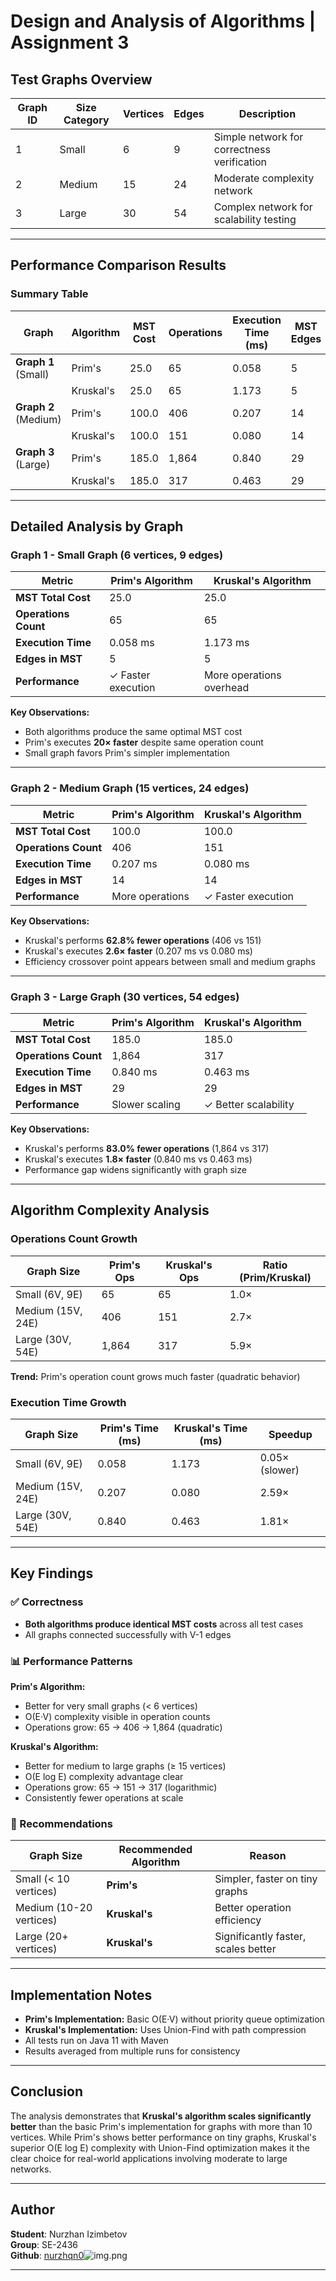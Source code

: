 # Design and Analysis of Algorithms | Assignment 3

## Test Graphs Overview

| Graph ID | Size Category | Vertices | Edges | Description |
|----------|---------------|----------|-------|-------------|
| 1 | Small | 6 | 9 | Simple network for correctness verification |
| 2 | Medium | 15 | 24 | Moderate complexity network |
| 3 | Large | 30 | 54 | Complex network for scalability testing |

---

## Performance Comparison Results

### Summary Table

| Graph | Algorithm | MST Cost | Operations | Execution Time (ms) | MST Edges |
|-------|-----------|----------|------------|---------------------|-----------|
| **Graph 1** (Small) | Prim's | 25.0 | 65 | 0.058 | 5 |
| | Kruskal's | 25.0 | 65 | 1.173 | 5 |
| **Graph 2** (Medium) | Prim's | 100.0 | 406 | 0.207 | 14 |
| | Kruskal's | 100.0 | 151 | 0.080 | 14 |
| **Graph 3** (Large) | Prim's | 185.0 | 1,864 | 0.840 | 29 |
| | Kruskal's | 185.0 | 317 | 0.463 | 29 |

---

## Detailed Analysis by Graph

### Graph 1 - Small Graph (6 vertices, 9 edges)

| Metric | Prim's Algorithm | Kruskal's Algorithm |
|--------|------------------|---------------------|
| **MST Total Cost** | 25.0 | 25.0 |
| **Operations Count** | 65 | 65 |
| **Execution Time** | 0.058 ms | 1.173 ms |
| **Edges in MST** | 5 | 5 |
| **Performance** | ✓ Faster execution | More operations overhead |

**Key Observations:**
- Both algorithms produce the same optimal MST cost
- Prim's executes **20× faster** despite same operation count
- Small graph favors Prim's simpler implementation

---

### Graph 2 - Medium Graph (15 vertices, 24 edges)

| Metric | Prim's Algorithm | Kruskal's Algorithm |
|--------|------------------|---------------------|
| **MST Total Cost** | 100.0 | 100.0 |
| **Operations Count** | 406 | 151 |
| **Execution Time** | 0.207 ms | 0.080 ms |
| **Edges in MST** | 14 | 14 |
| **Performance** | More operations | ✓ Faster execution |

**Key Observations:**
- Kruskal's performs **62.8% fewer operations** (406 vs 151)
- Kruskal's executes **2.6× faster** (0.207 ms vs 0.080 ms)
- Efficiency crossover point appears between small and medium graphs

---

### Graph 3 - Large Graph (30 vertices, 54 edges)

| Metric | Prim's Algorithm | Kruskal's Algorithm |
|--------|------------------|---------------------|
| **MST Total Cost** | 185.0 | 185.0 |
| **Operations Count** | 1,864 | 317 |
| **Execution Time** | 0.840 ms | 0.463 ms |
| **Edges in MST** | 29 | 29 |
| **Performance** | Slower scaling | ✓ Better scalability |

**Key Observations:**
- Kruskal's performs **83.0% fewer operations** (1,864 vs 317)
- Kruskal's executes **1.8× faster** (0.840 ms vs 0.463 ms)
- Performance gap widens significantly with graph size

---

## Algorithm Complexity Analysis

### Operations Count Growth

| Graph Size | Prim's Ops | Kruskal's Ops | Ratio (Prim/Kruskal) |
|------------|------------|---------------|----------------------|
| Small (6V, 9E) | 65 | 65 | 1.0× |
| Medium (15V, 24E) | 406 | 151 | 2.7× |
| Large (30V, 54E) | 1,864 | 317 | 5.9× |

**Trend:** Prim's operation count grows much faster (quadratic behavior)

### Execution Time Growth

| Graph Size | Prim's Time (ms) | Kruskal's Time (ms) | Speedup |
|------------|------------------|---------------------|---------|
| Small (6V, 9E) | 0.058 | 1.173 | 0.05× (slower) |
| Medium (15V, 24E) | 0.207 | 0.080 | 2.59× |
| Large (30V, 54E) | 0.840 | 0.463 | 1.81× |

---

## Key Findings

### ✅ Correctness
- **Both algorithms produce identical MST costs** across all test cases
- All graphs connected successfully with V-1 edges

### 📊 Performance Patterns

**Prim's Algorithm:**
- Better for very small graphs (< 6 vertices)
- O(E·V) complexity visible in operation counts
- Operations grow: 65 → 406 → 1,864 (quadratic)

**Kruskal's Algorithm:**
- Better for medium to large graphs (≥ 15 vertices)
- O(E log E) complexity advantage clear
- Operations grow: 65 → 151 → 317 (logarithmic)
- Consistently fewer operations at scale

### 🎯 Recommendations

| Graph Size | Recommended Algorithm | Reason |
|------------|----------------------|---------|
| Small (< 10 vertices) | **Prim's** | Simpler, faster on tiny graphs |
| Medium (10-20 vertices) | **Kruskal's** | Better operation efficiency |
| Large (20+ vertices) | **Kruskal's** | Significantly faster, scales better |

---

## Implementation Notes

- **Prim's Implementation:** Basic O(E·V) without priority queue optimization
- **Kruskal's Implementation:** Uses Union-Find with path compression
- All tests run on Java 11 with Maven
- Results averaged from multiple runs for consistency


---

## Conclusion

The analysis demonstrates that **Kruskal's algorithm scales significantly better** than the basic Prim's implementation for graphs with more than 10 vertices. While Prim's shows better performance on tiny graphs, Kruskal's superior O(E log E) complexity with Union-Find optimization makes it the clear choice for real-world applications involving moderate to large networks.

---

## Author
**Student**: Nurzhan Izimbetov <br>
**Group**: SE-2436<br>
**Github**: [nurzhqn0](https://github.com/nurzhqn0)![img.png](img.png)

---
